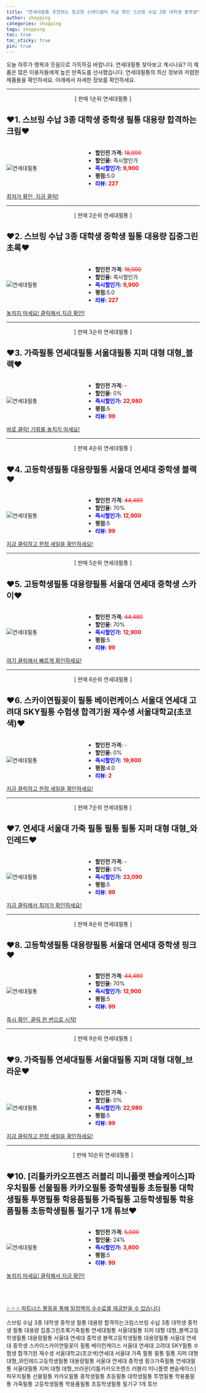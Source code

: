 ```yaml
---
title: "연세대필통 추천하는 정교한 스테디셀러 지금 확인 스브링 수납 3종 대학생 중학생"
author: shopping
categories: shopping
tags: shopping
toc: true
toc_sticky: true
pin: true
---
```

오늘 하루가 행복과 웃음으로 가득하길 바랍니다. 연세대필통 찾아보고 계시나요? 이 제품은 많은 이용자들에게 높은 만족도를 선사했습니다. 연세대필통의 최신 정보와 저렴한 제품들을 확인하세요. 아래에서 자세한 정보를 확인하세요.

---
<p class="toplist" style="margin: 0 auto; display: block; width: fit-content;">[ 판매 1순위 연세대필통 ]</p>

<h2><strong>❤️1. 스브링 수납 3종 대학생 중학생 필통 대용량 합격하는크림❤️</strong></h2>

<div style="display: flex; align-items: center;">
    <div style="flex: 0.4;">
        <img src="https://thumbnail7.coupangcdn.com/thumbnails/remote/230x230ex/image/vendor_inventory/96f8/c7e62acb29cab4791dc52788dfc521f0196366d615038107a4eb0ebbd64c.jpg" alt="연세대필통" style="max-width: 100%;">
    </div>
    <div style="flex: 0.6; margin-left: 10px;">
        <ul>
            <li><strong>할인전 가격:</strong> <del style="color: red;">18,000</del></li>
            <li><strong>할인율:</strong> 즉시할인가</li>
            <li><span style='color:blue'><strong>즉시할인가:</strong></span> <span style='color:red'><strong>9,900</strong></span></li>
            <li><strong>평점:</strong>5.0</li>
            <li><span style='color:blue'><strong>리뷰:</strong></span> <span style='color:red'><strong>227</strong></span></li>
        </ul>
    </div>
</div>
<div class="center">
    <a href="https://selin100587001.github.io?lptag=AF9450613&subid=githubio&pageKey=7443585573&traceid=V0-153&itemId=19361590818&vendorItemId=86474585322" class="myButton">
        최저가 확인, 지금 클릭!
    </a>
</div>


---
<p class="toplist" style="margin: 0 auto; display: block; width: fit-content;">[ 판매 2순위 연세대필통 ]</p>

<h2><strong>❤️2. 스브링 수납 3종 대학생 중학생 필통 대용량 집중그린초록❤️</strong></h2>

<div style="display: flex; align-items: center;">
    <div style="flex: 0.4;">
        <img src="https://thumbnail10.coupangcdn.com/thumbnails/remote/230x230ex/image/vendor_inventory/3e1d/583c8b1cfa45662f5e15031d458ab6d5ca127778ff98e716b86a28d5105c.jpg" alt="연세대필통" style="max-width: 100%;">
    </div>
    <div style="flex: 0.6; margin-left: 10px;">
        <ul>
            <li><strong>할인전 가격:</strong> <del style="color: red;">18,000</del></li>
            <li><strong>할인율:</strong> 즉시할인가</li>
            <li><span style='color:blue'><strong>즉시할인가:</strong></span> <span style='color:red'><strong>9,900</strong></span></li>
            <li><strong>평점:</strong>5.0</li>
            <li><span style='color:blue'><strong>리뷰:</strong></span> <span style='color:red'><strong>227</strong></span></li>
        </ul>
    </div>
</div>
<div class="center">
    <a href="https://selin100587001.github.io?lptag=AF9450613&subid=githubio&pageKey=7443585573&traceid=V0-153&itemId=19361590812&vendorItemId=86474585301" class="myButton">
        놓치지 마세요! 클릭해서 지금 확인!
    </a>
</div>


---
<p class="toplist" style="margin: 0 auto; display: block; width: fit-content;">[ 판매 3순위 연세대필통 ]</p>

<h2><strong>❤️3. 가죽필통 연세대필통 서울대필통 지퍼 대형 대형_블랙❤️</strong></h2>

<div style="display: flex; align-items: center;">
    <div style="flex: 0.4;">
        <img src="https://thumbnail7.coupangcdn.com/thumbnails/remote/230x230ex/image/vendor_inventory/353d/1077268432e8cceab50708a31b96abc40155f7c434fcbfe61fd88e147fb7.jpg" alt="연세대필통" style="max-width: 100%;">
    </div>
    <div style="flex: 0.6; margin-left: 10px;">
        <ul>
            <li><strong>할인전 가격:</strong> <del style="color: red;">-</del></li>
            <li><strong>할인율:</strong> 0%</li>
            <li><span style='color:blue'><strong>즉시할인가:</strong></span> <span style='color:red'><strong>22,980</strong></span></li>
            <li><strong>평점:</strong>5</li>
            <li><span style='color:blue'><strong>리뷰:</strong></span> <span style='color:red'><strong>99</strong></span></li>
        </ul>
    </div>
</div>
<div class="center">
    <a href="https://selin100587001.github.io?lptag=AF9450613&subid=githubio&pageKey=8115178407&traceid=V0-153&itemId=23005967172&vendorItemId=90403483389" class="myButton">
        바로 클릭! 기회를 놓치지 마세요!
    </a>
</div>


---
<p class="toplist" style="margin: 0 auto; display: block; width: fit-content;">[ 판매 4순위 연세대필통 ]</p>

<h2><strong>❤️4. 고등학생필통 대용량필통 서울대 연세대 중학생 블랙❤️</strong></h2>

<div style="display: flex; align-items: center;">
    <div style="flex: 0.4;">
        <img src="https://thumbnail6.coupangcdn.com/thumbnails/remote/230x230ex/image/vendor_inventory/2ab1/c835cc16010dabf162dd9f0975f4d34518fe1cb9106b46763b744c1ac212.jpg" alt="연세대필통" style="max-width: 100%;">
    </div>
    <div style="flex: 0.6; margin-left: 10px;">
        <ul>
            <li><strong>할인전 가격:</strong> <del style="color: red;">44,480</del></li>
            <li><strong>할인율:</strong> 70%</li>
            <li><span style='color:blue'><strong>즉시할인가:</strong></span> <span style='color:red'><strong>12,900</strong></span></li>
            <li><strong>평점:</strong>5</li>
            <li><span style='color:blue'><strong>리뷰:</strong></span> <span style='color:red'><strong>99</strong></span></li>
        </ul>
    </div>
</div>
<div class="center">
    <a href="https://selin100587001.github.io?lptag=AF9450613&subid=githubio&pageKey=7885803536&traceid=V0-153&itemId=21576295643&vendorItemId=88627984284" class="myButton">
        지금 클릭하고 한정 세일을 확인하세요!
    </a>
</div>


---
<p class="toplist" style="margin: 0 auto; display: block; width: fit-content;">[ 판매 5순위 연세대필통 ]</p>

<h2><strong>❤️5. 고등학생필통 대용량필통 서울대 연세대 중학생 스카이❤️</strong></h2>

<div style="display: flex; align-items: center;">
    <div style="flex: 0.4;">
        <img src="https://thumbnail6.coupangcdn.com/thumbnails/remote/230x230ex/image/vendor_inventory/2ab1/c835cc16010dabf162dd9f0975f4d34518fe1cb9106b46763b744c1ac212.jpg" alt="연세대필통" style="max-width: 100%;">
    </div>
    <div style="flex: 0.6; margin-left: 10px;">
        <ul>
            <li><strong>할인전 가격:</strong> <del style="color: red;">44,480</del></li>
            <li><strong>할인율:</strong> 70%</li>
            <li><span style='color:blue'><strong>즉시할인가:</strong></span> <span style='color:red'><strong>12,900</strong></span></li>
            <li><strong>평점:</strong>5</li>
            <li><span style='color:blue'><strong>리뷰:</strong></span> <span style='color:red'><strong>99</strong></span></li>
        </ul>
    </div>
</div>
<div class="center">
    <a href="https://selin100587001.github.io?lptag=AF9450613&subid=githubio&pageKey=7885803536&traceid=V0-153&itemId=21576295645&vendorItemId=88627984292" class="myButton">
        여기 클릭해서 빠르게 확인하세요!
    </a>
</div>


---
<p class="toplist" style="margin: 0 auto; display: block; width: fit-content;">[ 판매 6순위 연세대필통 ]</p>

<h2><strong>❤️6. 스카이연필꽂이 필통 베이런케이스 서울대 연세대 고려대 SKY필통 수험생 합격기원 재수생 서울대학교(초코색)❤️</strong></h2>

<div style="display: flex; align-items: center;">
    <div style="flex: 0.4;">
        <img src="https://thumbnail10.coupangcdn.com/thumbnails/remote/230x230ex/image/vendor_inventory/6c71/04463614b9f5a1c670456f8832144f9529bd7a1332181c85b9a5d5ec594b.jpg" alt="연세대필통" style="max-width: 100%;">
    </div>
    <div style="flex: 0.6; margin-left: 10px;">
        <ul>
            <li><strong>할인전 가격:</strong> <del style="color: red;">-</del></li>
            <li><strong>할인율:</strong> 0%</li>
            <li><span style='color:blue'><strong>즉시할인가:</strong></span> <span style='color:red'><strong>19,900</strong></span></li>
            <li><strong>평점:</strong>4.0</li>
            <li><span style='color:blue'><strong>리뷰:</strong></span> <span style='color:red'><strong>2</strong></span></li>
        </ul>
    </div>
</div>
<div class="center">
    <a href="https://selin100587001.github.io?lptag=AF9450613&subid=githubio&pageKey=2011901328&traceid=V0-153&itemId=3422516204&vendorItemId=71409068812" class="myButton">
        지금 클릭하고 한정 세일을 확인하세요!
    </a>
</div>


---
<p class="toplist" style="margin: 0 auto; display: block; width: fit-content;">[ 판매 7순위 연세대필통 ]</p>

<h2><strong>❤️7. 연세대 서울대 가죽 필통 필통 필통 지퍼 대형 대형_와인레드❤️</strong></h2>

<div style="display: flex; align-items: center;">
    <div style="flex: 0.4;">
        <img src="https://thumbnail7.coupangcdn.com/thumbnails/remote/230x230ex/image/vendor_inventory/05cb/536de5f5bcd1c8221c8ba51a6e1ae3071cb8e9d4cba16aecdfc2cd057983.jpg" alt="연세대필통" style="max-width: 100%;">
    </div>
    <div style="flex: 0.6; margin-left: 10px;">
        <ul>
            <li><strong>할인전 가격:</strong> <del style="color: red;">-</del></li>
            <li><strong>할인율:</strong> 0%</li>
            <li><span style='color:blue'><strong>즉시할인가:</strong></span> <span style='color:red'><strong>23,090</strong></span></li>
            <li><strong>평점:</strong>5</li>
            <li><span style='color:blue'><strong>리뷰:</strong></span> <span style='color:red'><strong>99</strong></span></li>
        </ul>
    </div>
</div>
<div class="center">
    <a href="https://selin100587001.github.io?lptag=AF9450613&subid=githubio&pageKey=8206677519&traceid=V0-153&itemId=23542803423&vendorItemId=90735352079" class="myButton">
        지금 클릭해서 최저가 확인하세요!
    </a>
</div>


---
<p class="toplist" style="margin: 0 auto; display: block; width: fit-content;">[ 판매 8순위 연세대필통 ]</p>

<h2><strong>❤️8. 고등학생필통 대용량필통 서울대 연세대 중학생 핑크❤️</strong></h2>

<div style="display: flex; align-items: center;">
    <div style="flex: 0.4;">
        <img src="https://thumbnail6.coupangcdn.com/thumbnails/remote/230x230ex/image/vendor_inventory/2ab1/c835cc16010dabf162dd9f0975f4d34518fe1cb9106b46763b744c1ac212.jpg" alt="연세대필통" style="max-width: 100%;">
    </div>
    <div style="flex: 0.6; margin-left: 10px;">
        <ul>
            <li><strong>할인전 가격:</strong> <del style="color: red;">44,480</del></li>
            <li><strong>할인율:</strong> 70%</li>
            <li><span style='color:blue'><strong>즉시할인가:</strong></span> <span style='color:red'><strong>12,900</strong></span></li>
            <li><strong>평점:</strong>5</li>
            <li><span style='color:blue'><strong>리뷰:</strong></span> <span style='color:red'><strong>99</strong></span></li>
        </ul>
    </div>
</div>
<div class="center">
    <a href="https://selin100587001.github.io?lptag=AF9450613&subid=githubio&pageKey=7885803536&traceid=V0-153&itemId=21576295641&vendorItemId=88627984275" class="myButton">
        즉시 확인, 클릭 한 번으로 시작!
    </a>
</div>


---
<p class="toplist" style="margin: 0 auto; display: block; width: fit-content;">[ 판매 9순위 연세대필통 ]</p>

<h2><strong>❤️9. 가죽필통 연세대필통 서울대필통 지퍼 대형 대형_브라운❤️</strong></h2>

<div style="display: flex; align-items: center;">
    <div style="flex: 0.4;">
        <img src="https://thumbnail7.coupangcdn.com/thumbnails/remote/230x230ex/image/vendor_inventory/353d/1077268432e8cceab50708a31b96abc40155f7c434fcbfe61fd88e147fb7.jpg" alt="연세대필통" style="max-width: 100%;">
    </div>
    <div style="flex: 0.6; margin-left: 10px;">
        <ul>
            <li><strong>할인전 가격:</strong> <del style="color: red;">-</del></li>
            <li><strong>할인율:</strong> 0%</li>
            <li><span style='color:blue'><strong>즉시할인가:</strong></span> <span style='color:red'><strong>22,980</strong></span></li>
            <li><strong>평점:</strong>5</li>
            <li><span style='color:blue'><strong>리뷰:</strong></span> <span style='color:red'><strong>99</strong></span></li>
        </ul>
    </div>
</div>
<div class="center">
    <a href="https://selin100587001.github.io?lptag=AF9450613&subid=githubio&pageKey=8115178407&traceid=V0-153&itemId=23005967173&vendorItemId=90403483414" class="myButton">
        지금 클릭하고 한정 세일을 확인하세요!
    </a>
</div>


---
<p class="toplist" style="margin: 0 auto; display: block; width: fit-content;">[ 판매 10순위 연세대필통 ]</p>

<h2><strong>❤️10. [리틀카카오프렌즈 러블리 미니플랫 펜슬케이스]파우치필통 선물필통 카카오필통 중학생필통 초등필통 대학생필통 투명필통 학용품필통 가죽필통 고등학생필통 학용품필통 초등학생필통 필기구 1개 튜브❤️</strong></h2>

<div style="display: flex; align-items: center;">
    <div style="flex: 0.4;">
        <img src="https://thumbnail10.coupangcdn.com/thumbnails/remote/230x230ex/image/vendor_inventory/91cd/21797035e60f023d959ad0c7ce15c6b9ebb9cec0de4460951208a32c29c4.jpg" alt="연세대필통" style="max-width: 100%;">
    </div>
    <div style="flex: 0.6; margin-left: 10px;">
        <ul>
            <li><strong>할인전 가격:</strong> <del style="color: red;">5,000</del></li>
            <li><strong>할인율:</strong> 24%</li>
            <li><span style='color:blue'><strong>즉시할인가:</strong></span> <span style='color:red'><strong>3,800</strong></span></li>
            <li><strong>평점:</strong>5</li>
            <li><span style='color:blue'><strong>리뷰:</strong></span> <span style='color:red'><strong>99</strong></span></li>
        </ul>
    </div>
</div>
<div class="center">
    <a href="https://selin100587001.github.io?lptag=AF9450613&subid=githubio&pageKey=7856551888&traceid=V0-153&itemId=21427997633&vendorItemId=88484081331" class="myButton">
        놓치지 마세요! 클릭해서 지금 확인!
    </a>
</div>

<br><br><br>[💦 💦 💦 파트너스 활동을 통해 일정액의 수수료를 제공받을 수 있습니다](https://link.coupang.com/a/bcpT2c)<br><br>스브링 수납 3종 대학생 중학생 필통 대용량 합격하는크림스브링 수납 3종 대학생 중학생 필통 대용량 집중그린초록가죽필통 연세대필통 서울대필통 지퍼 대형 대형_블랙고등학생필통 대용량필통 서울대 연세대 중학생 블랙고등학생필통 대용량필통 서울대 연세대 중학생 스카이스카이연필꽂이 필통 베이런케이스 서울대 연세대 고려대 SKY필통 수험생 합격기원 재수생 서울대학교(초코색)연세대 서울대 가죽 필통 필통 필통 지퍼 대형 대형_와인레드고등학생필통 대용량필통 서울대 연세대 중학생 핑크가죽필통 연세대필통 서울대필통 지퍼 대형 대형_브라운[리틀카카오프렌즈 러블리 미니플랫 펜슬케이스]파우치필통 선물필통 카카오필통 중학생필통 초등필통 대학생필통 투명필통 학용품필통 가죽필통 고등학생필통 학용품필통 초등학생필통 필기구 1개 튜브